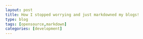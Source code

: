 ```yaml
---
layout: post
title: How I stopped worrying and just markdowned my blogs!
type: blog
tags: [opensource,markdown]
categories: [development]
---
```

